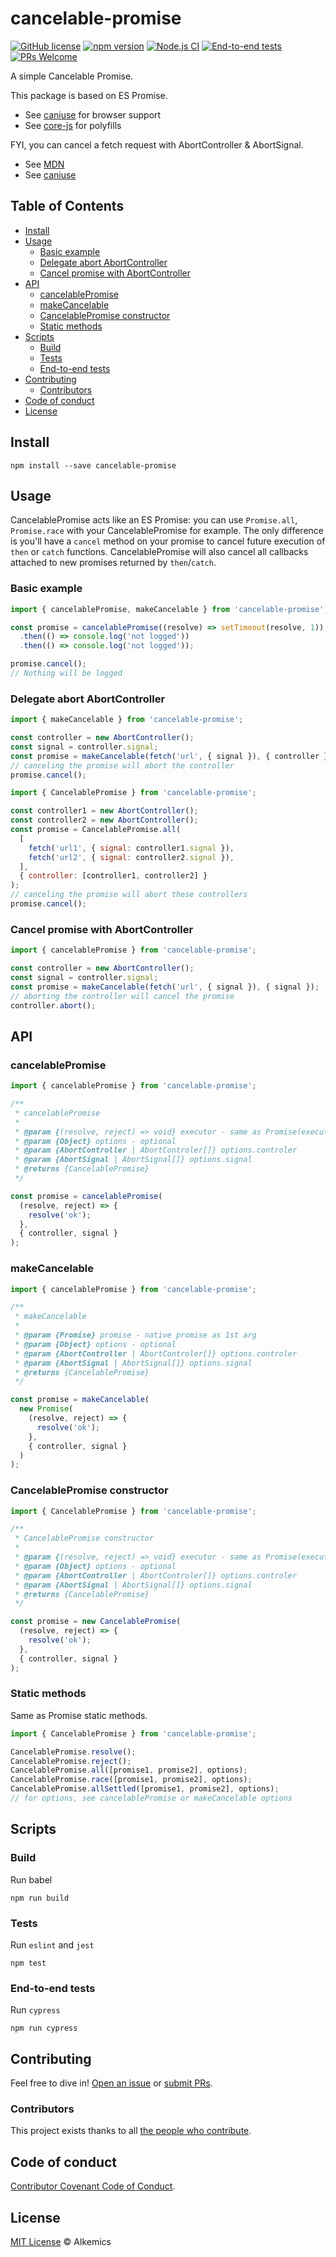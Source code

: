 # cancelable-promise

[![GitHub license](https://img.shields.io/github/license/alkemics/CancelablePromise)](https://github.com/alkemics/CancelablePromise/blob/master/LICENSE) [![npm version](https://img.shields.io/npm/v/cancelable-promise)](https://www.npmjs.com/package/cancelable-promise) [![Node.js CI](https://github.com/alkemics/CancelablePromise/workflows/Node.js%20CI/badge.svg?branch=master)](https://github.com/alkemics/CancelablePromise/actions?query=workflow%3A%22Node.js+CI%22) [![End-to-end tests](https://github.com/alkemics/CancelablePromise/workflows/End-to-end%20tests/badge.svg?branch=master)](https://github.com/alkemics/CancelablePromise/actions?query=workflow%3A%22End-to-end+tests%22) [![PRs Welcome](https://img.shields.io/badge/PRs-welcome-brightgreen.svg)](https://github.com/alkemics/CancelablePromise/pulls)

A simple Cancelable Promise.

This package is based on ES Promise.

- See [caniuse](https://caniuse.com/#search=Promise) for browser support
- See [core-js](https://github.com/zloirock/core-js#ecmascript-promise) for polyfills

FYI, you can cancel a fetch request with AbortController & AbortSignal.

- See [MDN](https://developer.mozilla.org/en-US/docs/Web/API/AbortController)
- See [caniuse](https://caniuse.com/#feat=abortcontroller)

## Table of Contents

- [Install](#install)
- [Usage](#usage)
  - [Basic example](#basic-example)
  - [Delegate abort AbortController](#delegate-abort-abortcontroller)
  - [Cancel promise with AbortController](#cancel-promise-with-abortcontroller)
- [API](#api)
  - [cancelablePromise](#cancelablepromise)
  - [makeCancelable](#makecancelable)
  - [CancelablePromise constructor](#cancelablepromise-constructor)
  - [Static methods](#static-methods)
- [Scripts](#scripts)
  - [Build](#build)
  - [Tests](#tests)
  - [End-to-end tests](#end-to-end-tests)
- [Contributing](#contributing)
  - [Contributors](#contributors)
- [Code of conduct](#code-of-conduct)
- [License](#license)

## Install

```
npm install --save cancelable-promise
```

## Usage

CancelablePromise acts like an ES Promise: you can use `Promise.all`, `Promise.race` with your CancelablePromise for example. The only difference is you'll have a `cancel` method on your promise to cancel future execution of `then` or `catch` functions. CancelablePromise will also cancel all callbacks attached to new promises returned by `then`/`catch`.

### Basic example

```javascript
import { cancelablePromise, makeCancelable } from 'cancelable-promise';

const promise = cancelablePromise((resolve) => setTimeout(resolve, 1))
  .then(() => console.log('not logged'))
  .then(() => console.log('not logged'));

promise.cancel();
// Nothing will be logged
```

### Delegate abort AbortController

```javascript
import { makeCancelable } from 'cancelable-promise';

const controller = new AbortController();
const signal = controller.signal;
const promise = makeCancelable(fetch('url', { signal }), { controller });
// canceling the promise will abort the controller
promise.cancel();
```

```javascript
import { CancelablePromise } from 'cancelable-promise';

const controller1 = new AbortController();
const controller2 = new AbortController();
const promise = CancelablePromise.all(
  [
    fetch('url1', { signal: controller1.signal }),
    fetch('url2', { signal: controller2.signal }),
  ],
  { controller: [controller1, controller2] }
);
// canceling the promise will abort these controllers
promise.cancel();
```

### Cancel promise with AbortController

```javascript
import { cancelablePromise } from 'cancelable-promise';

const controller = new AbortController();
const signal = controller.signal;
const promise = makeCancelable(fetch('url', { signal }), { signal });
// aborting the controller will cancel the promise
controller.abort();
```

## API

### cancelablePromise

```javascript
import { cancelablePromise } from 'cancelable-promise';

/**
 * cancelablePromise
 *
 * @param {(resolve, reject) => void} executor - same as Promise(executor)
 * @param {Object} options - optional
 * @param {AbortController | AbortControler[]} options.controler
 * @param {AbortSignal | AbortSignal[]} options.signal
 * @returns {CancelablePromise}
 */

const promise = cancelablePromise(
  (resolve, reject) => {
    resolve('ok');
  },
  { controller, signal }
);
```

### makeCancelable

```javascript
import { cancelablePromise } from 'cancelable-promise';

/**
 * makeCancelable
 *
 * @param {Promise} promise - native promise as 1st arg
 * @param {Object} options - optional
 * @param {AbortController | AbortControler[]} options.controler
 * @param {AbortSignal | AbortSignal[]} options.signal
 * @returns {CancelablePromise}
 */

const promise = makeCancelable(
  new Promise(
    (resolve, reject) => {
      resolve('ok');
    },
    { controller, signal }
  )
);
```

### CancelablePromise constructor

```javascript
import { CancelablePromise } from 'cancelable-promise';

/**
 * CancelablePromise constructor
 *
 * @param {(resolve, reject) => void} executor - same as Promise(executor)
 * @param {Object} options - optional
 * @param {AbortController | AbortControler[]} options.controler
 * @param {AbortSignal | AbortSignal[]} options.signal
 * @returns {CancelablePromise}
 */

const promise = new CancelablePromise(
  (resolve, reject) => {
    resolve('ok');
  },
  { controller, signal }
);
```

### Static methods

Same as Promise static methods.

```javascript
import { CancelablePromise } from 'cancelable-promise';

CancelablePromise.resolve();
CancelablePromise.reject();
CancelablePromise.all([promise1, promise2], options);
CancelablePromise.race([promise1, promise2], options);
CancelablePromise.allSettled([promise1, promise2], options);
// for options, see cancelablePromise or makeCancelable options
```

## Scripts

### Build

Run babel

```
npm run build
```

### Tests

Run `eslint` and `jest`

```shell
npm test
```

### End-to-end tests

Run `cypress`

```shell
npm run cypress
```

## Contributing

Feel free to dive in! [Open an issue](https://github.com/alkemics/CancelablePromise/issues) or [submit PRs](https://github.com/alkemics/CancelablePromise/compare).

### Contributors

This project exists thanks to all [the people who contribute](https://github.com/alkemics/CancelablePromise/graphs/contributors).

## Code of conduct

[Contributor Covenant Code of Conduct](CODE_OF_CONDUCT.md).

## License

[MIT License](LICENSE) © Alkemics
